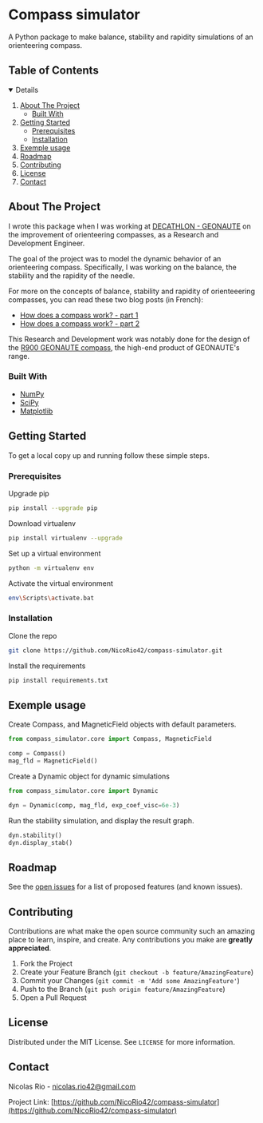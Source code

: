 # Compass simulator

A Python package to make balance, stability and rapidity simulations of an orienteering compass.

## Table of Contents
<!-- TABLE OF CONTENTS -->
<details open="open">
  <ol>
    <li>
      <a href="#about-the-project">About The Project</a>
      <ul>
        <li><a href="#built-with">Built With</a></li>
      </ul>
    </li>
    <li>
      <a href="#getting-started">Getting Started</a>
      <ul>
        <li><a href="#prerequisites">Prerequisites</a></li>
        <li><a href="#installation">Installation</a></li>
      </ul>
    </li>
    <li><a href="#usage">Exemple usage</a></li>
    <li><a href="#roadmap">Roadmap</a></li>
    <li><a href="#contributing">Contributing</a></li>
    <li><a href="#license">License</a></li>
    <li><a href="#contact">Contact</a></li>
  </ol>
</details>

<!-- ABOUT THE PROJECT -->
## About The Project

I wrote this package when I was working at [DECATHLON - GEONAUTE](https://www.decathlon.fr/sport/c0-tous-les-sports/c1-course-d-orientation/_/N-13kthf7) on the improvement of orienteering compasses, as a Research and Development Engineer.

The goal of the project was to model the dynamic behavior of an orienteering compass. Specifically, I was working on the balance, the stability and the rapidity of the needle.

For more on the concepts of balance, stability and rapidity of orienteeering compasses, you can read these two blog posts (in French):
- [How does a compass work? - part 1](https://interpost.fr/article?id=19)
- [How does a compass work? - part 2](https://interpost.fr/article?id=27)

This Research and Development work was notably done for the design of the [R900 GEONAUTE compass](https://www.decathlon.fr/p/boussole-pouce-gauche-pour-course-d-orientation-racer-900-noir/_/R-p-313026?mc=8576047), the high-end product of GEONAUTE's range.

### Built With

* [NumPy](https://numpy.org/)
* [SciPy](https://scipy.org/)
* [Matplotlib](https://matplotlib.org/)


<!-- GETTING STARTED -->
## Getting Started

To get a local copy up and running follow these simple steps.

### Prerequisites

Upgrade pip
```sh
pip install --upgrade pip
```
Download virtualenv
```sh
pip install virtualenv --upgrade
```
Set up a virtual environment
```sh
python -m virtualenv env
```
Activate the virtual environment
```sh
env\Scripts\activate.bat
```

### Installation

Clone the repo
```sh
git clone https://github.com/NicoRio42/compass-simulator.git
```
Install the requirements
```sh
pip install requirements.txt
```


<!-- USAGE EXAMPLES -->
## Exemple usage

Create Compass, and MagneticField objects with default parameters.
```py
from compass_simulator.core import Compass, MagneticField

comp = Compass()
mag_fld = MagneticField()
```

Create a Dynamic object for dynamic simulations
```py
from compass_simulator.core import Dynamic

dyn = Dynamic(comp, mag_fld, exp_coef_visc=6e-3)
```

Run the stability simulation, and display the result graph.
```py
dyn.stability()
dyn.display_stab()
```

<!-- ROADMAP -->
## Roadmap

See the [open issues](https://github.com/NicoRio42/compass-simulator/issues) for a list of proposed features (and known issues).



<!-- CONTRIBUTING -->
## Contributing

Contributions are what make the open source community such an amazing place to learn, inspire, and create. Any contributions you make are **greatly appreciated**.

1. Fork the Project
2. Create your Feature Branch (`git checkout -b feature/AmazingFeature`)
3. Commit your Changes (`git commit -m 'Add some AmazingFeature'`)
4. Push to the Branch (`git push origin feature/AmazingFeature`)
5. Open a Pull Request



<!-- LICENSE -->
## License

Distributed under the MIT License. See `LICENSE` for more information.



<!-- CONTACT -->
## Contact

Nicolas Rio - nicolas.rio42@gmail.com

Project Link: [https://github.com/NicoRio42/compass-simulator](https://github.com/NicoRio42/compass-simulator)